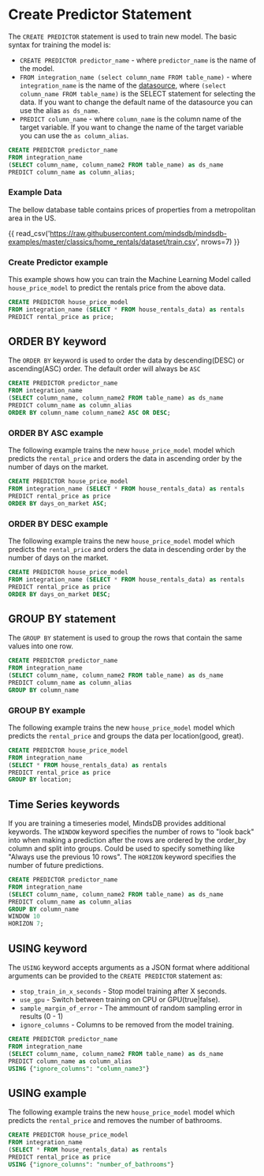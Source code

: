 # Create Predictor Statement

The `CREATE PREDICTOR` statement is used to train new model. The basic syntax for training the model is:

* `CREATE PREDICTOR predictor_name` - where `predictor_name` is the name of the model.
* `FROM integration_name (select column_name FROM table_name)` - where `integration_name` is the name of the [datasource](/connect/#create-new-datasource), where `(select column_name FROM table_name)` is the SELECT statement for selecting the data. If you want to change the default name of the datasource you can use the alias `as ds_name`.
* `PREDICT column_name` - where `column_name` is the column name of the target variable. If you want to change the name of the target variable you can use the `as column_alias`.

```sql
CREATE PREDICTOR predictor_name
FROM integration_name 
(SELECT column_name, column_name2 FROM table_name) as ds_name
PREDICT column_name as column_alias;
```

### Example Data

The bellow database table contains prices of properties from a metropolitan area in the US.

{{ read_csv('https://raw.githubusercontent.com/mindsdb/mindsdb-examples/master/classics/home_rentals/dataset/train.csv', nrows=7) }}


### Create Predictor example
This example shows how you can train the Machine Learning Model called `house_price_model` to predict the rentals price from the above data.

```sql
CREATE PREDICTOR house_price_model
FROM integration_name (SELECT * FROM house_rentals_data) as rentals
PREDICT rental_price as price;
```

## ORDER BY keyword

The `ORDER BY` keyword is used to order the data by descending(DESC) or ascending(ASC) order. The default order will always be `ASC`

```sql
CREATE PREDICTOR predictor_name
FROM integration_name 
(SELECT column_name, column_name2 FROM table_name) as ds_name
PREDICT column_name as column_alias
ORDER BY column_name column_name2 ASC OR DESC;
```

### ORDER BY ASC example

The following example trains the new `house_price_model` model which predicts the `rental_price` and orders the data in ascending order by the number of days on the market.

```sql
CREATE PREDICTOR house_price_model
FROM integration_name (SELECT * FROM house_rentals_data) as rentals
PREDICT rental_price as price
ORDER BY days_on_market ASC;
```

### ORDER BY DESC example

The following example trains the new `house_price_model` model which predicts the `rental_price` and orders the data in descending order by the number of days on the market.

```sql
CREATE PREDICTOR house_price_model
FROM integration_name (SELECT * FROM house_rentals_data) as rentals
PREDICT rental_price as price
ORDER BY days_on_market DESC;
```

## GROUP BY statement

The `GROUP BY` statement is used to group the rows that contain the same values into one row.

```sql
CREATE PREDICTOR predictor_name
FROM integration_name 
(SELECT column_name, column_name2 FROM table_name) as ds_name
PREDICT column_name as column_alias
GROUP BY column_name
```

### GROUP BY example

The following example trains the new `house_price_model` model which predicts the `rental_price` and groups the data per location(good, great).

```sql
CREATE PREDICTOR house_price_model
FROM integration_name 
(SELECT * FROM house_rentals_data) as rentals
PREDICT rental_price as price
GROUP BY location;
```


## Time Series keywords

If you are training a timeseries model, MindsDB provides additional keywords. The `WINDOW` keyword specifies the number of rows to "look back" into when making a prediction after the rows are ordered by the order_by column and split into groups. Could be used to specify something like "Always use the previous 10 rows". The `HORIZON` keyword specifies the number of future predictions. 

```sql
CREATE PREDICTOR predictor_name
FROM integration_name 
(SELECT column_name, column_name2 FROM table_name) as ds_name
PREDICT column_name as column_alias
GROUP BY column_name
WINDOW 10
HORIZON 7;
```


## USING keyword

The `USING` keyword accepts arguments as a JSON format where additional arguments can be provided to the `CREATE PREDICTOR` statement as:

* `stop_train_in_x_seconds` - Stop model training after X seconds.
* `use_gpu` - Switch between training on CPU or GPU(true|false).
* `sample_margin_of_error` - The ammount of random sampling error in results (0 - 1)
* `ignore_columns` - Columns to be removed from the model training.

```sql
CREATE PREDICTOR predictor_name
FROM integration_name 
(SELECT column_name, column_name2 FROM table_name) as ds_name
PREDICT column_name as column_alias
USING {"ignore_columns": "column_name3"}
```

## USING example

The following example trains the new `house_price_model` model which predicts the `rental_price` and removes the number of bathrooms.

```sql
CREATE PREDICTOR house_price_model
FROM integration_name 
(SELECT * FROM house_rentals_data) as rentals
PREDICT rental_price as price
USING {"ignore_columns": "number_of_bathrooms"}
```